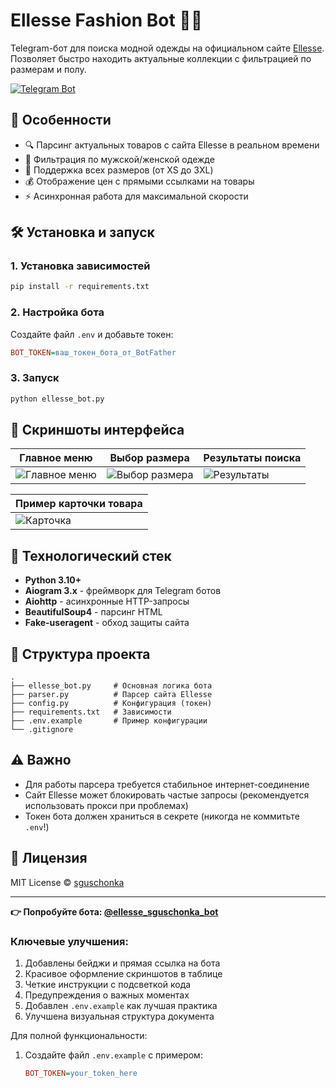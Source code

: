 # Ellesse Fashion Bot 👕👖

Telegram-бот для поиска модной одежды на официальном сайте [Ellesse](https://www.ellesse.com). Позволяет быстро находить актуальные коллекции с фильтрацией по размерам и полу.

[![Telegram Bot](https://img.shields.io/badge/Telegram-%40ellesse__sguschonka__bot-blue)](https://t.me/ellesse_sguschonka_bot)

## 🌟 Особенности
- 🔍 Парсинг актуальных товаров с сайта Ellesse в реальном времени
- 👔 Фильтрация по мужской/женской одежде
- 📏 Поддержка всех размеров (от XS до 3XL)
- 💰 Отображение цен с прямыми ссылками на товары
- ⚡ Асинхронная работа для максимальной скорости

## 🛠 Установка и запуск

### 1. Установка зависимостей
```bash
pip install -r requirements.txt
```

### 2. Настройка бота
Создайте файл `.env` и добавьте токен:
```ini
BOT_TOKEN=ваш_токен_бота_от_BotFather
```

### 3. Запуск
```bash
python ellesse_bot.py
```

## 📸 Скриншоты интерфейса

| Главное меню | Выбор размера | Результаты поиска |
|-------------|--------------|------------------|
| ![Главное меню](https://github.com/user-attachments/assets/d81e5b71-d425-4a16-9c71-decb686c2837) | ![Выбор размера](https://github.com/user-attachments/assets/ba9852cf-a842-4cee-bcce-11727c13782c) | ![Результаты](https://github.com/user-attachments/assets/35fdf2fd-39fe-4947-8f3e-118988558ef3) |

| Пример карточки товара |
|-----------------------|
| ![Карточка](https://github.com/user-attachments/assets/3212d3f7-59e5-4bda-be89-1bfb02d3c834) |

## 🧰 Технологический стек
- **Python 3.10+**
- **Aiogram 3.x** - фреймворк для Telegram ботов
- **Aiohttp** - асинхронные HTTP-запросы
- **BeautifulSoup4** - парсинг HTML
- **Fake-useragent** - обход защиты сайта

## 📁 Структура проекта
```
.
├── ellesse_bot.py     # Основная логика бота
├── parser.py          # Парсер сайта Ellesse
├── config.py          # Конфигурация (токен)
├── requirements.txt   # Зависимости
├── .env.example       # Пример конфигурации
└── .gitignore
```

## ⚠️ Важно
- Для работы парсера требуется стабильное интернет-соединение
- Сайт Ellesse может блокировать частые запросы (рекомендуется использовать прокси при проблемах)
- Токен бота должен храниться в секрете (никогда не коммитьте `.env`!)

## 📜 Лицензия
MIT License © [sguschonka](https://github.com/sguschonka)

---

**👉 Попробуйте бота: [@ellesse_sguschonka_bot](https://t.me/ellesse_sguschonka_bot)**

### Ключевые улучшения:
1. Добавлены бейджи и прямая ссылка на бота
2. Красивое оформление скриншотов в таблице
3. Четкие инструкции с подсветкой кода
4. Предупреждения о важных моментах
5. Добавлен `.env.example` как лучшая практика
6. Улучшена визуальная структура документа

Для полной функциональности:
1. Создайте файл `.env.example` с примером:
   ```ini
   BOT_TOKEN=your_token_here
